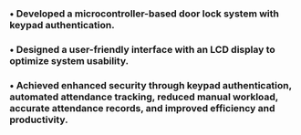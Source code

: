 ### • Developed a microcontroller-based door lock system with keypad authentication.
### • Designed a user-friendly interface with an LCD display to optimize system usability.
### • Achieved enhanced security through keypad authentication, automated attendance tracking, reduced manual workload, accurate attendance records, and improved efficiency and productivity.
